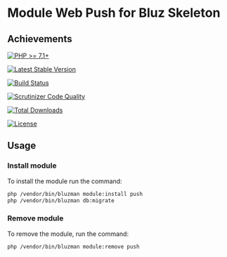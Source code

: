 # Module Web Push for Bluz Skeleton
## Achievements

[![PHP >= 7.1+](https://img.shields.io/packagist/php-v/bluzphp/module-push.svg?style=flat)](https://php.net/)

[![Latest Stable Version](https://img.shields.io/packagist/v/bluzphp/module-push.svg?label=version&style=flat)](https://packagist.org/packages/bluzphp/module-push)

[![Build Status](https://img.shields.io/travis/bluzphp/module-push/master.svg?style=flat)](https://travis-ci.org/bluzphp/module-push)

[![Scrutinizer Code Quality](https://img.shields.io/scrutinizer/g/bluzphp/module-push.svg?style=flat)](https://scrutinizer-ci.com/g/bluzphp/module-push/)

[![Total Downloads](https://img.shields.io/packagist/dt/bluzphp/module-push.svg?style=flat)](https://packagist.org/packages/bluzphp/module-push)

[![License](https://img.shields.io/packagist/l/bluzphp/module-push.svg?style=flat)](https://packagist.org/packages/bluzphp/module-push)

## Usage
### Install module
To install the module run the command:
  
```bash
php /vendor/bin/bluzman module:install push
php /vendor/bin/bluzman db:migrate
```

### Remove module
To remove the module, run the command:
    
```bash
php /vendor/bin/bluzman module:remove push
```
